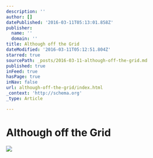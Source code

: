 ```yaml
---
description: ''
author: []
datePublished: '2016-03-11T05:13:01.858Z'
publisher:
  name: ''
  domain: ''
title: Although off the Grid
dateModified: '2016-03-11T05:12:51.804Z'
starred: true
sourcePath: _posts/2016-03-11-although-off-the-grid.md
published: true
inFeed: true
hasPage: true
inNav: false
url: although-off-the-grid/index.html
_context: 'http://schema.org'
_type: Article

---
```

# Although off the Grid
![](https://the-grid-user-content.s3-us-west-2.amazonaws.com/a22e9b19-6df8-4c1c-9a4f-ff8a85c7fd59.png)